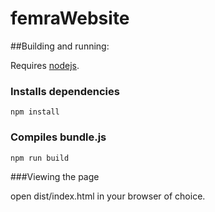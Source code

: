 # femraWebsite

##Building and running:

Requires [nodejs](https://nodejs.org/en/).

### Installs dependencies
```
npm install
```

### Compiles bundle.js
```
npm run build
```

###Viewing the page

open dist/index.html in your browser of choice.
